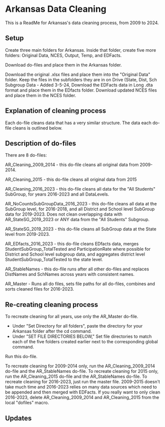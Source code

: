 
# Arkansas Data Cleaning

This is a ReadMe for Arkansas's data cleaning process, from 2009 to 2024.

## Setup
Create three main folders for Arkansas. Inside that folder, create five more folders: 
Original Data, NCES, Output, Temp, and EDFacts. 

Download do-files and place them in the Arkansas folder.

Download the original .xlsx files and place them into the "Original Data" folder. Keep the files in the subfolders they are in on Drive (State, Dist, Sch Subgroup Data - Added 3-5-24, Download the EDFacts data in Long .dta format and place them in the EDfacts folder. Download updated NCES files and place them in the NCES folder.

## Explanation of cleaning process
Each do-file cleans data that has a very similar structure. The data each do-file cleans is outlined below.


## Description of do-files
There are 8 do-files:

AR_Cleaning_2009_2014 - this do-file cleans all original data from 2009-2014.

AR_Cleaning_2015 - this do-file cleans all original data from 2015

AR_Cleaning_2016_2023 - this do-file cleans all data for the "All Students" SubGroup, for years 2016-2023 and all DataLevels.

AR_NoCountsSubGroupData_2016_2023 - this do-file cleans all data at the SubGroup level, for 2016-2018, and all District and School level SubGroup data 
for 2019-2023. Does not clean overlapping data with AR_StateSG_2019_2023 or ANY data from the "All Students" Subgroup.

AR_StateSG_2019_2023 - this do-file cleans all SubGroup data at the State level from 2019-2023.

AR_EDfacts_2016_2023 - this do-file cleans EDfacts data, merges StudentSubGroup_TotalTested and ParticipationRate where possible for District and School level subgroup data, and aggregates district level StudentSubGroup_TotalTested to the state level.

AR_StableNames - this do-file runs after all other do-files and replaces DistNames and SchNames across years with consistent names.

AR_Master - Runs all do files, sets file paths for all do-files, combines and sorts cleaned files for 2016-2023.

## Re-creating cleaning process
To recreate cleaning for all years, use only the AR_Master do-file. 

- Under "Set Directory for all folders", paste the directory for your Arkansas folder after the cd command. 
- Under "SET FILE DIRECTORIES BELOW," Set file directories to match each of the five folders created earlier next to the corresponding global command.

Run this do-file. 

To recreate cleaning for 2009-2014 only, run the AR_Cleaning_2009_2014 do-file and the AR_StableNames do-file.
To recreate cleaning for 2015 only, run the AR_Cleaning_2015 do-file and the AR_StableNames do-file.
To recreate cleaning for 2016-2023, just run the master file. 2009-2015 doesn't take much time and 2016-2023 relies on many data sources which need to be appended and then merged with EDFacts. If you really want to only clean 2016-2023, delete AR_Cleaning_2009_2014 and AR_Cleaning_2015 from the local "dofiles" macro.

## Updates